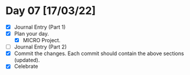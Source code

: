 # Day 07 [17/03/22]

- [x] Journal Entry (Part 1)
- [x] Plan your day.
  - [x] MICRO Project.
- [ ] Journal Entry (Part 2)
- [x] Commit the changes. Each commit should contain the above sections (updated).
- [x] Celebrate
<!-- [x] to tick -->
